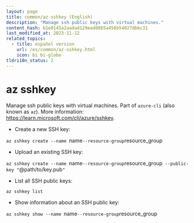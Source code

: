 ```yaml
---
layout: page
title: common/az-sshkey (English)
description: "Manage ssh public keys with virtual machines."
content_hash: b1e0145a2aadad129ead0865a456b54027dbbc31
last_modified_at: 2023-11-12
related_topics:
  - title: español version
    url: /es/common/az-sshkey.html
    icon: bi bi-globe
tldri18n_status: 2
---
```

# az sshkey

Manage ssh public keys with virtual machines.
Part of `azure-cli` (also known as `az`).
More information: <https://learn.microsoft.com/cli/azure/sshkey>.

- Create a new SSH key:

`az sshkey create --name `<span class="tldr-var badge badge-pill bg-dark-lm bg-white-dm text-white-lm text-dark-dm font-weight-bold">name</span>` --resource-group `<span class="tldr-var badge badge-pill bg-dark-lm bg-white-dm text-white-lm text-dark-dm font-weight-bold">resource_group</span>

- Upload an existing SSH key:

`az sshkey create --name `<span class="tldr-var badge badge-pill bg-dark-lm bg-white-dm text-white-lm text-dark-dm font-weight-bold">name</span>` --resource-group `<span class="tldr-var badge badge-pill bg-dark-lm bg-white-dm text-white-lm text-dark-dm font-weight-bold">resource_group</span>` --public-key "`<span class="tldr-var badge badge-pill bg-dark-lm bg-white-dm text-white-lm text-dark-dm font-weight-bold">@path/to/key.pub</span>`"`

- List all SSH public keys:

`az sshkey list`

- Show information about an SSH public key:

`az sshkey show --name `<span class="tldr-var badge badge-pill bg-dark-lm bg-white-dm text-white-lm text-dark-dm font-weight-bold">name</span>` --resource-group `<span class="tldr-var badge badge-pill bg-dark-lm bg-white-dm text-white-lm text-dark-dm font-weight-bold">resource_group</span>
